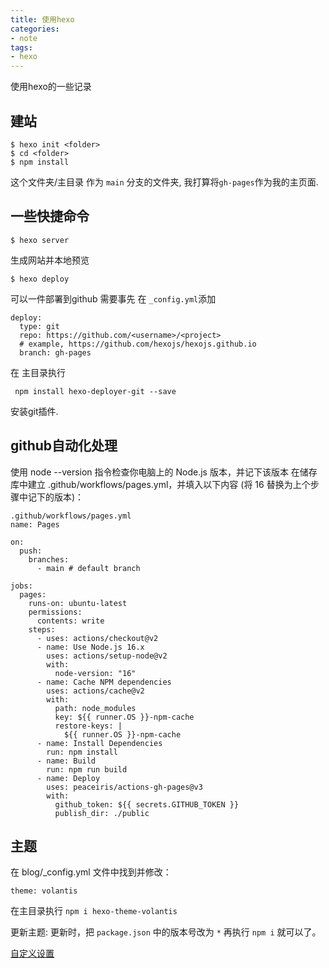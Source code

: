 ```yaml
---
title: 使用hexo
categories:
- note
tags:
- hexo
---
```


使用hexo的一些记录


## 建站
```
$ hexo init <folder>
$ cd <folder>
$ npm install
```
这个文件夹/主目录 作为 `main` 分支的文件夹, 我打算将`gh-pages`作为我的主页面.


## 一些快捷命令

```
$ hexo server
```
生成网站并本地预览


```
$ hexo deploy
```
可以一件部署到github
需要事先 在 `_config.yml`添加
```
deploy:
  type: git
  repo: https://github.com/<username>/<project>
  # example, https://github.com/hexojs/hexojs.github.io
  branch: gh-pages
```

在 主目录执行 
```
 npm install hexo-deployer-git --save
```
安装git插件.

## github自动化处理

使用 node --version 指令检查你电脑上的 Node.js 版本，并记下该版本
在储存库中建立 .github/workflows/pages.yml，并填入以下内容 (将 16 替换为上个步骤中记下的版本)：

```
.github/workflows/pages.yml
name: Pages

on:
  push:
    branches:
      - main # default branch

jobs:
  pages:
    runs-on: ubuntu-latest
    permissions:
      contents: write
    steps:
      - uses: actions/checkout@v2
      - name: Use Node.js 16.x
        uses: actions/setup-node@v2
        with:
          node-version: "16"
      - name: Cache NPM dependencies
        uses: actions/cache@v2
        with:
          path: node_modules
          key: ${{ runner.OS }}-npm-cache
          restore-keys: |
            ${{ runner.OS }}-npm-cache
      - name: Install Dependencies
        run: npm install
      - name: Build
        run: npm run build
      - name: Deploy
        uses: peaceiris/actions-gh-pages@v3
        with:
          github_token: ${{ secrets.GITHUB_TOKEN }}
          publish_dir: ./public
```

## 主题
在 blog/_config.yml 文件中找到并修改：

`theme: volantis`

在主目录执行 `npm i hexo-theme-volantis`

更新主题:
更新时，把 `package.json` 中的版本号改为 `*` 再执行 `npm i` 就可以了。

[自定义设置](https://volantis.js.org/v6/theme-settings/#%E7%BD%91%E7%AB%99%E4%B8%8E%E6%96%87%E7%AB%A0%E5%B0%81%E9%9D%A2)
